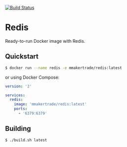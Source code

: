 [![Build Status](https://travis-ci.org/MMakerTrade/docker-redis.svg?branch=master)](https://travis-ci.org/MMakerTrade/docker-redis)

# Redis

Ready-to-run Docker image with Redis.

## Quickstart

```bash
$ docker run --name redis -e mmakertrade/redis:latest
```

or using Docker Compose:

```yaml
version: '2'

services:
  redis:
    image: 'mmakertrade/redis:latest'
    ports:
      - '6379:6379'
```

## Building

```bash
$ ./build.sh latest
```